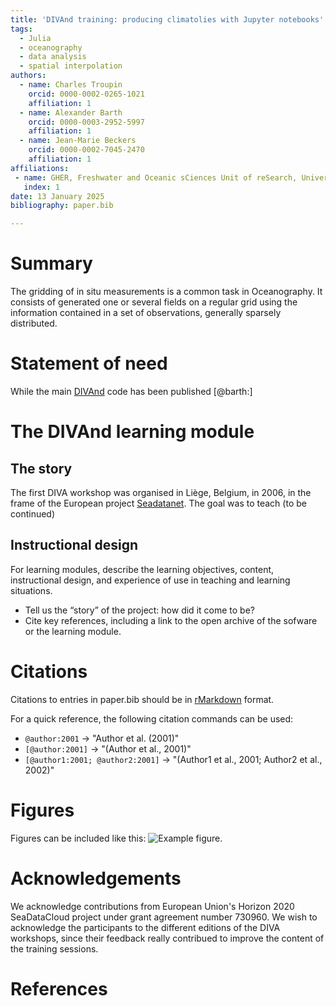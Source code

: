 ```yaml
---
title: 'DIVAnd training: producing climatolies with Jupyter notebooks'
tags:
  - Julia
  - oceanography
  - data analysis
  - spatial interpolation
authors:
  - name: Charles Troupin
    orcid: 0000-0002-0265-1021
    affiliation: 1
  - name: Alexander Barth
    orcid: 0000-0003-2952-5997
    affiliation: 1
  - name: Jean-Marie Beckers
    orcid: 0000-0002-7045-2470
    affiliation: 1
affiliations:
 - name: GHER, Freshwater and Oceanic sCiences Unit of reSearch, University of Liège, Belgium
   index: 1
date: 13 January 2025
bibliography: paper.bib

---
```



# Summary

The gridding of in situ measurements is a common task in Oceanography. It consists of generated one or several fields on a regular grid using the information contained in a set of observations, generally sparsely distributed.


# Statement of need

While the main [DIVAnd]() code has been published [@barth:]

# The DIVAnd learning module

## The story 

The first DIVA workshop was organised in Liège, Belgium, in 2006, in the frame of the European project [Seadatanet](). The goal was to teach (to be continued) 

## Instructional design

For learning modules, describe the learning objectives, content, instructional design, and experience of use in teaching and learning situations.
- Tell us the “story” of the project: how did it come to be?
- Cite key references, including a link to the open archive of the sofware or the learning module.


# Citations

Citations to entries in paper.bib should be in
[rMarkdown](http://rmarkdown.rstudio.com/authoring_bibliographies_and_citations.html)
format.

For a quick reference, the following citation commands can be used:
- `@author:2001`  ->  "Author et al. (2001)"
- `[@author:2001]` -> "(Author et al., 2001)"
- `[@author1:2001; @author2:2001]` -> "(Author1 et al., 2001; Author2 et al., 2002)"

# Figures

Figures can be included like this: ![Example figure.](figure.png)

# Acknowledgements

We acknowledge contributions from European Union's Horizon 2020 SeaDataCloud project under grant agreement number 730960.
We wish to acknowledge the participants to the different editions of the DIVA workshops, since their feedback really contribued to improve the content of the training sessions.

# References